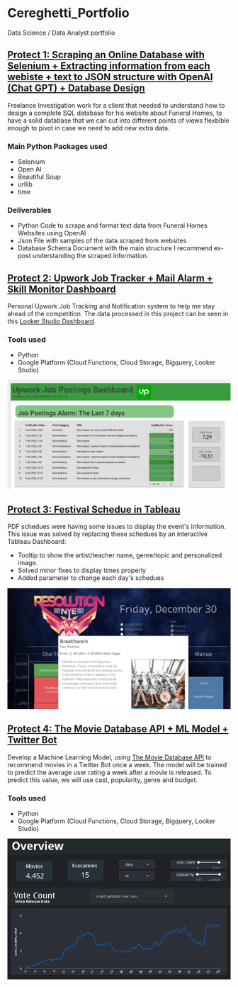 # Cereghetti_Portfolio
Data Science / Data Analyst portfolio

## [Protect 1: Scraping an Online Database with Selenium + Extracting information from each webiste + text to JSON structure with OpenAI (Chat GPT) + Database Design](https://github.com/ICereghetti/project_upwork.git)

Freelance Investigation work for a client that needed to understand how to design a complete SQL database for his website about Funeral Homes, to have a solid database that we can cut into different points of views flexbible enough to pivot in case we need to add new extra data.

### Main Python Packages used

* Selenium
* Open AI
* Beautiful Soup
* urllib
* time

### Deliverables

* Python Code to scrape and format text data from Funeral Homes Websites using OpenAI
* Json File with samples of the data scraped from websites
* Database Schema Document with the main structure I recommend ex-post understanding the scraped information.



## [Protect 2: Upwork Job Tracker + Mail Alarm + Skill Monitor Dashboard](https://github.com/ICereghetti/project_upwork.git)

Personal Upwork Job Tracking and Notification system to help me stay ahead of the competition. The data processed in this project can be seen in this [Looker Studio Dashboard](https://lookerstudio.google.com/reporting/cade079a-6280-43d5-b942-afc4dece03de).

### Tools used

* Python
* Google Platform (Cloud Functions, Cloud Storage, Bigquery, Looker Studio)

![](https://github.com/ICereghetti/Cereghetti_Portfolio/blob/main/images/upwork.png?raw=true)

## [Protect 3: Festival Schedue in Tableau](https://public.tableau.com/app/profile/ivan.cereghetti/viz/SampleSchedue/dash?publish=yes)

PDF schedues were having some issues to display the event's information. This issue was solved by replacing these schedues by an interactive Tableau Dashboard:
* Tooltip to show the artist/teacher name, genre/topic and personalized image.
* Solved minor fixes to display times properly
* Added parameter to change each day's schedues

![](https://github.com/ICereghetti/Cereghetti_Portfolio/blob/main/images/resolutions_tableau_sample.png?raw=true)

## [Protect 4: The Movie Database API + ML Model + Twitter Bot](https://github.com/ICereghetti/project2_tmdb.git)

Develop a Machine Learning Model, using [The Movie Database API](https://www.themoviedb.org/) to recommend movies in a Twitter Bot once a week. The model will be trained to predict the average user rating a week after a movie is released. To predict this value, we will use cast, popularity, genre and budget.

### Tools used

* Python
* Google Platform (Cloud Functions, Cloud Storage, Bigquery, Looker Studio)

![](https://github.com/ICereghetti/Cereghetti_Portfolio/blob/main/images/project_2.png?raw=true)


